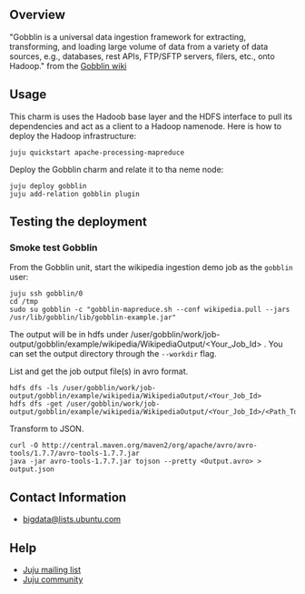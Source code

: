 ## Overview

"Gobblin is a universal data ingestion framework for extracting, transforming,
and loading large volume of data from a variety of data sources, 
e.g., databases, rest APIs, FTP/SFTP servers, filers, etc., onto Hadoop."
from the [Gobblin wiki](https://github.com/linkedin/gobblin/wiki) 

## Usage
This charm is uses the Hadoob base layer and the HDFS interface to pull its dependencies
and act as a client to a Hadoop namenode. Here is how to deploy the Hadoop infrastructure:

    juju quickstart apache-processing-mapreduce

Deploy the Gobblin charm and relate it to tha neme node:
 
    juju deploy gobblin
    juju add-relation gobblin plugin


## Testing the deployment

### Smoke test Gobblin
From the Gobblin unit, start the wikipedia ingestion demo job as the `gobblin` user:

    juju ssh gobblin/0
    cd /tmp
    sudo su gobblin -c "gobblin-mapreduce.sh --conf wikipedia.pull --jars /usr/lib/gobblin/lib/gobblin-example.jar"

The output will be in hdfs under /user/gobblin/work/job-output/gobblin/example/wikipedia/WikipediaOutput/<Your_Job_Id> .
You can set the output directory through the ``--workdir`` flag. 

List and get the job output file(s) in avro format.

    hdfs dfs -ls /user/gobblin/work/job-output/gobblin/example/wikipedia/WikipediaOutput/<Your_Job_Id>
    hdfs dfs -get /user/gobblin/work/job-output/gobblin/example/wikipedia/WikipediaOutput/<Your_Job_Id>/<Path_To_Output>/<Output.avro>

Transform to JSON.

    curl -O http://central.maven.org/maven2/org/apache/avro/avro-tools/1.7.7/avro-tools-1.7.7.jar
    java -jar avro-tools-1.7.7.jar tojson --pretty <Output.avro> > output.json

## Contact Information

- <bigdata@lists.ubuntu.com>


## Help

- [Juju mailing list](https://lists.ubuntu.com/mailman/listinfo/juju)
- [Juju community](https://jujucharms.com/community)
